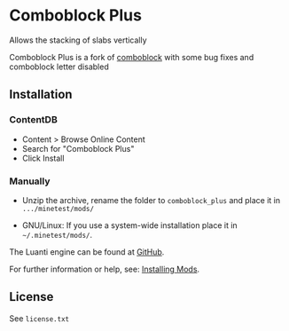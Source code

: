 # Comboblock Plus

Allows the stacking of slabs vertically

Comboblock Plus is a fork of [comboblock](https://github.com/sirrobzeroone/comboblock) with some bug fixes and comboblock letter disabled

## Installation

### ContentDB

* Content > Browse Online Content
* Search for "Comboblock Plus"
* Click Install

### Manually

- Unzip the archive, rename the folder to `comboblock_plus` and
place it in `.../minetest/mods/`

- GNU/Linux: If you use a system-wide installation place it in `~/.minetest/mods/`.

The Luanti engine can be found at [GitHub](https://github.com/minetest/minetest).

For further information or help, see: [Installing Mods](https://wiki.luanti.org/Installing_Mods).

## License

See `license.txt`
